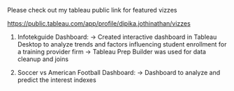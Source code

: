 Please check out my tableau public link for featured vizzes

https://public.tableau.com/app/profile/dipika.jothinathan/vizzes

1. Infotekguide Dashboard:
-> Created interactive dashboard in Tableau Desktop to analyze trends and factors influencing student enrollment for a training provider firm
-> Tableau Prep Builder was used for data cleanup and joins

2. Soccer vs American Football Dashboard:
-> Dashboard to analyze and predict the interest indexes
